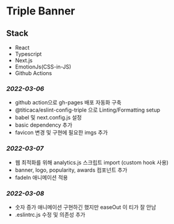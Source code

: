 # Triple Banner

## Stack
- React
- Typescript
- Next.js
- EmotionJs(CSS-in-JS)
- Github Actions


### _2022-03-06_
- github action으로 gh-pages 배포 자동화 구축
- @titicaca/eslint-config-triple 으로 Linting/Formatting setup
- babel 및 next.config.js 설정
- basic dependency 추가
- favicon 변경 및 구현에 필요한 imgs 추가

### _2022-03-07_
- 웹 최적화를 위해 analytics.js 스크립트 import (custom hook 사용)
- banner, logo, popularity, awards 컴포넌트 추가
- fadeIn 애니메이션 적용

### _2022-03-08_
- 숫자 증가 애니메이션 구현하긴 했지만 easeOut 이 티가 잘 안남
- .eslintrc.js 수정 및 의존성 추가




